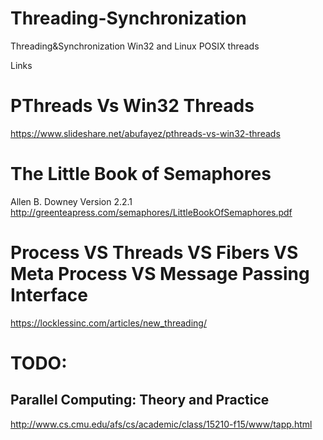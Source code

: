 # Threading-Synchronization
Threading&amp;Synchronization  Win32 and Linux POSIX threads



Links

# PThreads Vs Win32 Threads
https://www.slideshare.net/abufayez/pthreads-vs-win32-threads

# The Little Book of Semaphores
Allen B. Downey
Version 2.2.1
http://greenteapress.com/semaphores/LittleBookOfSemaphores.pdf


# Process VS Threads VS Fibers VS Meta Process VS Message Passing Interface
https://locklessinc.com/articles/new_threading/

# TODO:
  ## Parallel Computing: Theory and Practice
http://www.cs.cmu.edu/afs/cs/academic/class/15210-f15/www/tapp.html
